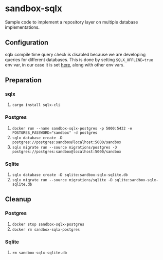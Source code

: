 # sandbox-sqlx

Sample code to implement a repository layer on multiple database implementations.

## Configuration

sqlx compile time query check is disabled because we are developing queries for different databases. This is done by setting `SQLX_OFFLINE=true` env var, in our case it is set [here](.cargo/config.toml), along with other env vars.

## Preparation

### sqlx

1. `cargo install sqlx-cli`

### Postgres

1. `docker run --name sandbox-sqlx-postgres -p 5000:5432 -e POSTGRES_PASSWORD="sandbox" -d postgres`
2. `sqlx database create -D postgres://postgres:sandbox@localhost:5000/sandbox`
3. `sqlx migrate run --source migrations/postgres -D postgres://postgres:sandbox@localhost:5000/sandbox`

### Sqlite

1. `sqlx database create -D sqlite:sandbox-sqlx-sqlite.db`
2. `sqlx migrate run --source migrations/sqlite -D sqlite:sandbox-sqlx-sqlite.db`


## Cleanup

### Postgres

1. `docker stop sandbox-sqlx-postgres`
1. `docker rm sandbox-sqlx-postgres`

### Sqlite

1. `rm sandbox-sqlx-sqlite.db`